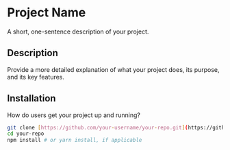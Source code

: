 # Project Name

A short, one-sentence description of your project.

## Description

Provide a more detailed explanation of what your project does, its purpose, and its key features.

## Installation

How do users get your project up and running?

```bash
git clone [https://github.com/your-username/your-repo.git](https://github.com/your-username/your-repo.git)
cd your-repo
npm install # or yarn install, if applicable
